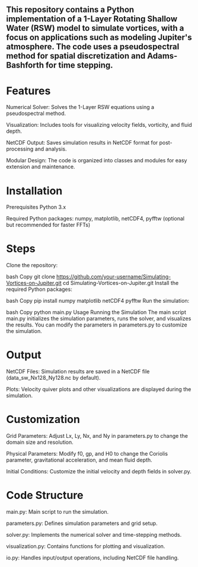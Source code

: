 ## This repository contains a Python implementation of a 1-Layer Rotating Shallow Water (RSW) model to simulate vortices, with a focus on applications such as modeling Jupiter's atmosphere. The code uses a pseudospectral method for spatial discretization and Adams-Bashforth for time stepping.

# Features
Numerical Solver: Solves the 1-Layer RSW equations using a pseudospectral method.

Visualization: Includes tools for visualizing velocity fields, vorticity, and fluid depth.

NetCDF Output: Saves simulation results in NetCDF format for post-processing and analysis.

Modular Design: The code is organized into classes and modules for easy extension and maintenance.

# Installation
Prerequisites
Python 3.x

Required Python packages: numpy, matplotlib, netCDF4, pyfftw (optional but recommended for faster FFTs)

# Steps
Clone the repository:

bash
Copy
git clone https://github.com/your-username/Simulating-Vortices-on-Jupiter.git
cd Simulating-Vortices-on-Jupiter.git
Install the required Python packages:

bash
Copy
pip install numpy matplotlib netCDF4 pyfftw
Run the simulation:

bash
Copy
python main.py
Usage
Running the Simulation
The main script main.py initializes the simulation parameters, runs the solver, and visualizes the results. You can modify the parameters in parameters.py to customize the simulation.

# Output
NetCDF Files: Simulation results are saved in a NetCDF file (data_sw_Nx128_Ny128.nc by default).

Plots: Velocity quiver plots and other visualizations are displayed during the simulation.

# Customization
Grid Parameters: Adjust Lx, Ly, Nx, and Ny in parameters.py to change the domain size and resolution.

Physical Parameters: Modify f0, gp, and H0 to change the Coriolis parameter, gravitational acceleration, and mean fluid depth.

Initial Conditions: Customize the initial velocity and depth fields in solver.py.

# Code Structure
main.py: Main script to run the simulation.

parameters.py: Defines simulation parameters and grid setup.

solver.py: Implements the numerical solver and time-stepping methods.

visualization.py: Contains functions for plotting and visualization.

io.py: Handles input/output operations, including NetCDF file handling.
